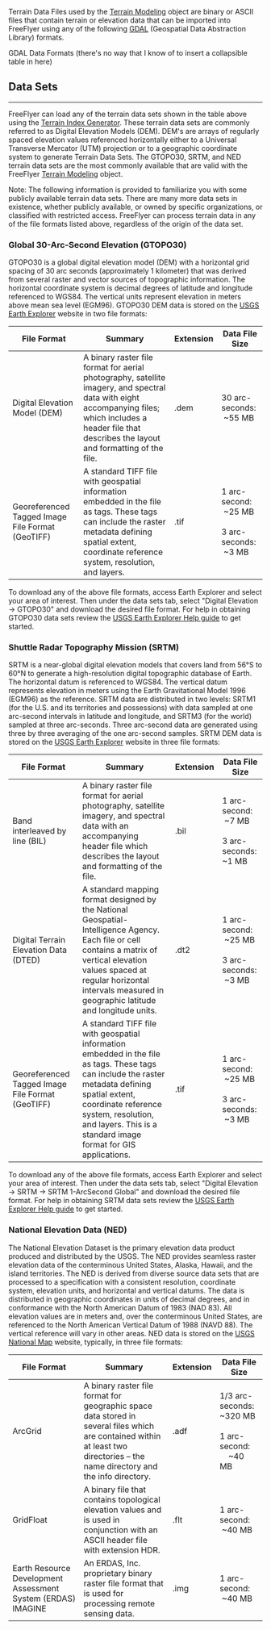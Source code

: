 Terrain Data Files used by the [Terrain Modeling](docs/Terrain%20Modeling/Terrain%20Modeling.md) object are binary or ASCII files that contain terrain or elevation data that can be imported into FreeFlyer using any of the following [GDAL](https://gdal.org/) (Geospatial Data Abstraction Library) formats.

GDAL Data Formats (there's no way that I know of to insert a collapsible table in here)

## Data Sets    
---
FreeFlyer can load any of the terrain data sets shown in the table above using the [Terrain Index Generator](docs/Terrain%20Modeling/Terrain%20Index%20Generator.md). These terrain data sets are commonly referred to as Digital Elevation Models (DEM). DEM's are arrays of regularly spaced elevation values referenced horizontally either to a Universal Transverse Mercator (UTM) projection or to a geographic coordinate system to generate Terrain Data Sets. The GTOPO30, SRTM, and NED terrain data sets are the most commonly available that are valid with the FreeFlyer [Terrain Modeling](docs/Terrain%20Modeling/Terrain%20Modeling.md) object.

Note: The following information is provided to familiarize you with some publicly available terrain data sets. There are many more data sets in existence, whether publicly available, or owned by specific organizations, or classified with restricted access. FreeFlyer can process terrain data in any of the file formats listed above, regardless of the origin of the data set.

### Global 30-Arc-Second Elevation (GTOPO30)
GTOPO30 is a global digital elevation model (DEM) with a horizontal grid spacing of 30 arc seconds (approximately 1 kilometer) that was derived from several raster and vector sources of topographic information. The horizontal coordinate system is decimal degrees of latitude and longitude referenced to WGS84. The vertical units represent elevation in meters above mean sea level (EGM96). GTOPO30 DEM data is stored on the [USGS Earth Explorer](https://earthexplorer.usgs.gov/) website in two file formats:

| File Format                                      | Summary                                                                                                                                                                                                    | Extension | Data File Size                                     |
| ------------------------------------------------ | ---------------------------------------------------------------------------------------------------------------------------------------------------------------------------------------------------------- | --------- | -------------------------------------------------- |
| Digital Elevation Model (DEM)                    | A binary raster file format for aerial photography, satellite imagery, and spectral data with eight accompanying files; which includes a header file that describes the layout and formatting of the file. | .dem      | 30 arc-seconds:  ~55 MB                            |
| Georeferenced Tagged Image File Format (GeoTIFF) | A standard TIFF file with geospatial information embedded in the file as tags. These tags can include the raster metadata defining spatial extent, coordinate reference system, resolution, and layers.    | .tif      | 1 arc-second:  ~25 MB<br/><br/>3 arc-seconds:  ~3 MB |

To download any of the above file formats, access Earth Explorer and select your area of interest. Then under the data sets tab, select "Digital Elevation → GTOPO30" and download the desired file format. For help in obtaining GTOPO30 data sets review the [USGS Earth Explorer Help guide](https://lta.cr.usgs.gov/EEHelp/ee_help) to get started.

### Shuttle Radar Topography Mission (SRTM)
SRTM is a near-global digital elevation models that covers land from 56°S to 60°N to generate a high-resolution digital topographic database of Earth. The horizontal datum is referenced to WGS84. The vertical datum represents elevation in meters using the Earth Gravitational Model 1996 (EGM96) as the reference. SRTM data are distributed in two levels: SRTM1 (for the U.S. and its territories and possessions) with data sampled at one arc-second intervals in latitude and longitude, and SRTM3 (for the world) sampled at three arc-seconds. Three arc-second data are generated using three by three averaging of the one arc-second samples. SRTM DEM data is stored on the [USGS Earth Explorer](https://earthexplorer.usgs.gov/) website in three file formats:

| File Format                                      | Summary                                                                                                                                                                                                                                                       | Extension | Data File Size                                       |
| ------------------------------------------------ | ------------------------------------------------------------------------------------------------------------------------------------------------------------------------------------------------------------------------------------------------------------- | --------- | ---------------------------------------------------- |
| Band interleaved by line (BIL)                   | A binary raster file format for aerial photography, satellite imagery, and spectral data with an accompanying header file which describes the layout and formatting of the file.                                                                              | .bil      | 1 arc-second:  ~7 MB<br/><br/>3 arc-seconds: ~1 MB             |
| Digital Terrain Elevation Data (DTED)            | A standard mapping format designed by the National Geospatial-Intelligence Agency. Each file or cell contains a matrix of vertical elevation values spaced at regular horizontal intervals measured in geographic latitude and longitude units.               | .dt2      | 1 arc-second:  ~25 MB<br/><br/>3 arc-seconds:  ~3 MB |
| Georeferenced Tagged Image File Format (GeoTIFF) | A standard TIFF file with geospatial information embedded in the file as tags. These tags can include the raster metadata defining spatial extent, coordinate reference system, resolution, and layers. This is a standard image format for GIS applications. | .tif      | 1 arc-second:  ~25 MB<br/><br/>3 arc-seconds:  ~3 MB |

To download any of the above file formats, access Earth Explorer and select your area of interest. Then under the data sets tab, select "Digital Elevation → SRTM → SRTM 1-ArcSecond Global" and download the desired file format. For help in obtaining SRTM data sets review the [USGS Earth Explorer Help guide](https://lta.cr.usgs.gov/EEHelp/ee_help) to get started.

### National Elevation Data (NED)
The National Elevation Dataset is the primary elevation data product produced and distributed by the USGS. The NED provides seamless raster elevation data of the conterminous United States, Alaska, Hawaii, and the island territories. The NED is derived from diverse source data sets that are processed to a specification with a consistent resolution, coordinate system, elevation units, and horizontal and vertical datums. The data is distributed in geographic coordinates in units of decimal degrees, and in conformance with the North American Datum of 1983 (NAD 83). All elevation values are in meters and, over the conterminous United States, are referenced to the North American Vertical Datum of 1988 (NAVD 88). The vertical reference will vary in other areas. NED data is stored on the [USGS National Map](https://viewer.nationalmap.gov/basic/?category=ned) website, typically, in three file formats:

|File Format|Summary|Extension|Data File Size|
|---|---|---|---|
|ArcGrid|A binary raster file format for geographic space data stored in several files which are contained within at least two directories – the name directory and the info directory.|.adf|1/3 arc-seconds: ~320 MB<br/><br/>1 arc-second:       ~40 MB|
|GridFloat|A binary file that contains topological elevation values and is used in conjunction with an ASCII header file with extension HDR.|.flt|1 arc-second:  ~40 MB|
|Earth Resource Development Assessment System (ERDAS) IMAGINE|An ERDAS, Inc. proprietary binary raster file format that is used for processing remote sensing data.|.img|1 arc-second:  ~40 MB|